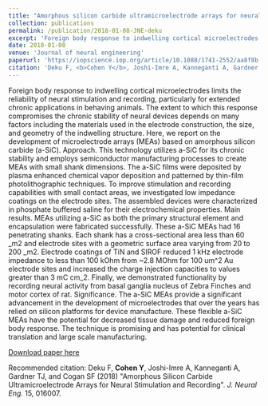 ```yaml
---
title: "Amorphous silicon carbide ultramicroelectrode arrays for neural stimulation and recording"
collection: publications
permalink: /publication/2018-01-08-JNE-deku
excerpt: 'Foreign body response to indwelling cortical microelectrodes limits the reliability of neural stimulation and recording, particularly for extended chronic applications in behaving animals. In collaboration with Stuart Cogan&apos;s lab at UT Dallas, we developed microelectrode arrays based on amorphous silicon carbide, providing chronic stability and employing semiconductor manufacturing processes to create arrays with small shank dimensions. My role in the project was to design electrode geometries, to test their electrochemical properties ex-vivo, and to test them by acute and chronic in-vivo recording in zebra finches.'
date: 2018-01-08
venue: 'Journal of neural engineering'
paperurl: 'https://iopscience.iop.org/article/10.1088/1741-2552/aa8f8b'
citation: 'Deku F, <b>Cohen Y</b>, Joshi-Imre A, Kanneganti A, Gardner TJ, and Cogan SF (2018) &quot;Amorphous Silicon Carbide Ultramicroelectrode Arrays for Neural Stimulation and Recording&quot;. <i>J. Neural Eng.</i> 15, 016007.'
---
```

Foreign body response to indwelling cortical microelectrodes limits the reliabilityof neural stimulation and recording, particularly for extended chronic applications in behavinganimals. The extent to which this response compromises the chronic stability of neuraldevices depends on many factors including the materials used in the electrode construction,the size, and geometry of the indwelling structure. Here, we report on the development ofmicroelectrode arrays (MEAs) based on amorphous silicon carbide (a-SiC). Approach. Thistechnology utilizes a-SiC for its chronic stability and employs semiconductor manufacturingprocesses to create MEAs with small shank dimensions. The a-SiC films were deposited byplasma enhanced chemical vapor deposition and patterned by thin-film photolithographictechniques. To improve stimulation and recording capabilities with small contact areas, weinvestigated low impedance coatings on the electrode sites. The assembled devices werecharacterized in phosphate buffered saline for their electrochemical properties. Main results.MEAs utilizing a-SiC as both the primary structural element and encapsulation werefabricated successfully. These a-SiC MEAs had 16 penetrating shanks. Each shank has across-sectional area less than 60 _m2 and electrode sites with a geometric surface area varyingfrom 20 to 200 _m2. Electrode coatings of TiN and SIROF reduced 1 kHz electrode impedanceto less than 100 kOhm from ~2.8 MOhm for 100 um^2 Au electrode sites and increased the chargeinjection capacities to values greater than 3 mC cm_2. Finally, we demonstrated functionalityby recording neural activity from basal ganglia nucleus of Zebra Finches and motor cortexof rat. Significance. The a-SiC MEAs provide a significant advancement in the developmentof microelectrodes that over the years has relied on silicon platforms for device manufacture.These flexible a-SiC MEAs have the potential for decreased tissue damage and reducedforeign body response. The technique is promising and has potential for clinical translationand large scale manufacturing.

[Download paper here](https://iopscience.iop.org/article/10.1088/1741-2552/aa8f8b)

Recommended citation: Deku F, <b>Cohen Y</b>, Joshi-Imre A, Kanneganti A, Gardner TJ, and Cogan SF (2018) "Amorphous Silicon Carbide Ultramicroelectrode Arrays for Neural Stimulation and Recording". <i>J. Neural Eng.</i> 15, 016007.